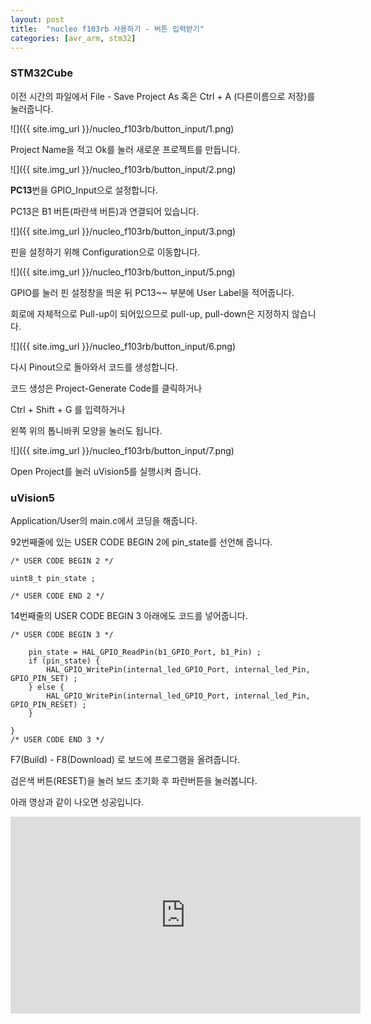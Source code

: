 ```yaml
---
layout: post
title:  "nucleo f103rb 사용하기 - 버튼 입력받기"
categories: [avr_arm, stm32]
---
```


### STM32Cube

이전 시간의 파일에서 File - Save Project As 혹은 Ctrl + A (다른이름으로 저장)를 눌러줍니다.

![]({{ site.img_url }}/nucleo_f103rb/button_input/1.png)

Project Name을 적고 Ok를 눌러 새로운 프로젝트를 만듭니다.

![]({{ site.img_url }}/nucleo_f103rb/button_input/2.png)

**PC13**번을 GPIO_Input으로 설정합니다.

PC13은 B1 버튼(파란색 버튼)과 연결되어 있습니다.

![]({{ site.img_url }}/nucleo_f103rb/button_input/3.png)

핀을 설정하기 위해 Configuration으로 이동합니다.

![]({{ site.img_url }}/nucleo_f103rb/button_input/5.png)

GPIO를 눌러 핀 설정창을 띄운 뒤 PC13~~ 부분에 User Label을 적어줍니다.

회로에 자체적으로 Pull-up이 되어있으므로 pull-up, pull-down은 지정하지 않습니다.

![]({{ site.img_url }}/nucleo_f103rb/button_input/6.png)

다시 Pinout으로 돌아와서 코드를 생성합니다.

코드 생성은 Project-Generate Code를 클릭하거나

Ctrl + Shift + G 를 입력하거나

왼쪽 위의 톱니바퀴 모양을 눌러도 됩니다.

![]({{ site.img_url }}/nucleo_f103rb/button_input/7.png)

Open Project를 눌러 uVision5를 실행시켜 줍니다.

### uVision5

Application/User의 main.c에서 코딩을 해줍니다.

92번째줄에 있는 USER CODE BEGIN 2에 pin_state를 선언해 줍니다.

~~~
/* USER CODE BEGIN 2 */
	
uint8_t pin_state ;

/* USER CODE END 2 */
~~~

14번째줄의 USER CODE BEGIN 3 아래에도 코드를 넣어줍니다.

~~~
/* USER CODE BEGIN 3 */
	
	pin_state = HAL_GPIO_ReadPin(b1_GPIO_Port, b1_Pin) ;
	if (pin_state) {
		HAL_GPIO_WritePin(internal_led_GPIO_Port, internal_led_Pin, GPIO_PIN_SET) ;
	} else {
		HAL_GPIO_WritePin(internal_led_GPIO_Port, internal_led_Pin, GPIO_PIN_RESET) ;
	}
	
}
/* USER CODE END 3 */
~~~

F7(Build) - F8(Download) 로 보드에 프로그램을 올려줍니다.

검은색 버튼(RESET)을 눌러 보드 초기화 후 파란버튼을 눌러봅니다.

아래 영상과 같이 나오면 성공입니다.

<iframe width="560" height="315" src="https://www.youtube.com/embed/FrUhnxjZpLQ" frameborder="0" gesture="media" allowfullscreen></iframe>